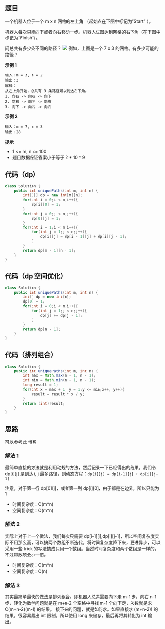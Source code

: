 ## 题目
一个机器人位于一个 m x n 网格的左上角 （起始点在下图中标记为“Start” ）。

机器人每次只能向下或者向右移动一步。机器人试图达到网格的右下角（在下图中标记为“Finish”）。

问总共有多少条不同的路径？
![](static/62.png)
例如，上图是一个 7 x 3 的网格。有多少可能的路径？

**示例 1**
```
输入：m = 3, n = 2
输出：3
解释：
从左上角开始，总共有 3 条路径可以到达右下角。
1. 向右 -> 向右 -> 向下
2. 向右 -> 向下 -> 向右
3. 向下 -> 向右 -> 向右
```

**示例 2**
```
输入：m = 7, n = 3
输出：28
```

**提示**
* 1 <= m, n <= 100
* 题目数据保证答案小于等于 2 * 10 ^ 9

## 代码（dp）
```Java
class Solution {
    public int uniquePaths(int m, int n) {
        int[][] dp = new int[m][n];
        for(int i = 0;i < m;i++){
            dp[i][0] = 1;
        }
        for(int j = 0;j < n;j++){
            dp[0][j] = 1;
        }
        for(int i = 1;i < m;i++){
            for(int j = 1;j < n;j++){
                dp[i][j] = dp[i - 1][j] + dp[i][j - 1];
            }
        }
        return dp[m - 1][n - 1];
    }
}
```

## 代码（dp 空间优化）
```Java
class Solution {
    public int uniquePaths(int m, int n) {
        int[] dp = new int[n];
        dp[0] = 1;
        for(int i = 0;i < m;i++){
            for(int j = 1;j < n;j++){
                dp[j] += dp[j - 1]; 
            }
        }
        return dp[n - 1];
    }
}
```

## 代码（排列组合）
```Java
class Solution {
    public int uniquePaths(int m, int n) {
        int max = Math.max(m - 1, n - 1);
        int min = Math.min(m - 1, n - 1);
        long result = 1;
        for(int x = max + 1, y = 1;y <= min;x++, y++){
            result = result * x / y;
        }
        return (int)result;
    }
}
```

## 思路

可以参考此 [博客](https://leetcode-cn.com/problems/unique-paths/solution/cji-suan-pai-lie-zu-he-by-doudou-15/)

### 解法 1
最简单直接的方法就是利用动规的方法，然后记录一下已经得出的结果。我们令 dp[i][j] 是到达 i, j 最多路径，则动态方程：`dp[i][j] = dp[i-1][j] + dp[i][j-1]`

注意，对于第一行 dp[0][j]，或者第一列 dp[i][0]，由于都是在边界，所以只能为 1

* 时间复杂度：O(m*n)
* 空间复杂度：O(m*n)

### 解法 2
实际上对于上一个做法，我们每次只需要 dp[i-1][j],dp[i][j-1]，所以空间复杂度实际不用那么高，可以搞两个数组不断迭代，将时间复杂度降下来，更进异步，可以采用一些 trick 的写法搞成只用一个数组。当然时间复杂度和两个数组是一样的，不过常数项会小一倍。

* 时间复杂度：O(m*n)
* 空间复杂度：O(n)

### 解法 3
其实最简单最快的做法是排列组合。即机器人总共需要向下走 m-1 步，向右 n-1 步，转化为数学问题就是在 m+n-2 个空格中寻找 m-1 个向下走，次数就是求 C(m+n-2)(m-1) 的结果。
接下来的问题，就是如何求。如果直接求 (m+n-2)! 的结果，很容易超出 int 限制，所以使用 long 来储存，最后再将其转化为 int 输出。
